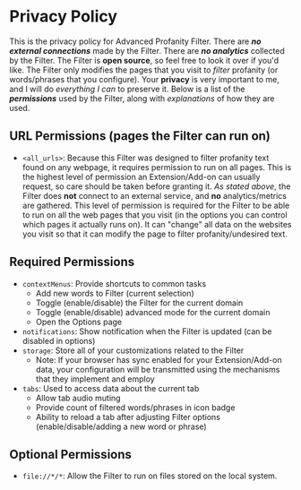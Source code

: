# Privacy Policy

This is the privacy policy for Advanced Profanity Filter. There are ***no external connections*** made by the Filter. There are ***no analytics*** collected by the Filter. The Filter is **open source**, so feel free to look it over if you'd like. The Filter only modifies the pages that you visit to *filter* profanity (or words/phrases that you configure). Your **privacy** is very important to me, and I will do *everything I can* to preserve it. Below is a list of the ***permissions*** used by the Filter, along with *explanations* of how they are used.

## URL Permissions (pages the Filter can run on)

- `<all_urls>`: Because this Filter was designed to filter profanity text found on any webpage, it requires permission to run on all pages. This is the highest level of permission an Extension/Add-on can usually request, so care should be taken before granting it. *As stated above*, the Filter does **not** connect to an external service, and **no** analytics/metrics are gathered. This level of permission is required for the Filter to be able to run on all the web pages that you visit (in the options you can control which pages it actually runs on). It can "change" all data on the websites you visit so that it can modify the page to filter profanity/undesired text.

## Required Permissions

- `contextMenus`: Provide shortcuts to common tasks
  - Add new words to Filter (current selection)
  - Toggle (enable/disable) the Filter for the current domain
  - Toggle (enable/disable) advanced mode for the current domain
  - Open the Options page
- `notifications`: Show notification when the Filter is updated (can be disabled in options)
- `storage`: Store all of your customizations related to the Filter
  - Note: If your browser has sync enabled for your Extension/Add-on data, your configuration will be transmitted using the mechanisms that they implement and employ
- `tabs`: Used to access data about the current tab
  - Allow tab audio muting
  - Provide count of filtered words/phrases in icon badge
  - Ability to reload a tab after adjusting Filter options (enable/disable/adding a new word or phrase)

## Optional Permissions

- `file://*/*`: Allow the Filter to run on files stored on the local system.
